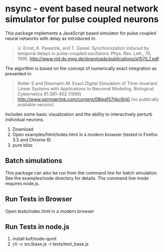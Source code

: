 nsync - event based neural network simulator for pulse coupled neurons
======================================================================

This package implements a JavaScript based simulator for pulse coupled neural networks with delay as introduced in:

> U. Ernst, K. Pawelzik, and T. Geisel. Synchronization induced by temporal
> delays in pulse-coupled oscillators. Phys. Rev. Lett., 74, 1995.
> http://www.nld.ds.mpg.de/downloads/publications/p1570_1.pdf

The algorithm is based on the concept of numerically exact integration as presented in:

> Rotter S and Diesmann M. Exact Digital Simulation of Time-Invariant Linear Systems
> with Applications to Neuronal Modeling. Biological Cybernetics 81:381-402 (1999)
> http://www.springerlink.com/content/08legf57tjkc6nj0 (no publically available version)


Includes some basic visualization and the ability to interactively perturb individual neurons.

1. Download
2. Open examples/html/index.html in a modern browser (tested in Firefox 3.5 and Chrome 6)
3. pure bliss


Batch simulations
-----------------

This package can also be run from the command line for batch simulation. See the examples/node directory for details. The command line mode requires node.js.


Run Tests in Browser
--------------------

Open tests/index.html in a modern browser


Run Tests in node.js
--------------------

1. install kof/node-qunit
2. cli -c src/base.js -t tests/test_base.js
